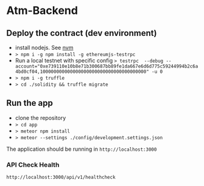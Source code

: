 # Atm-Backend

## Deploy the contract (dev environment)
- install nodejs. See [nvm](https://github.com/creationix/nvm)
- `> npm i -g npm install -g ethereumjs-testrpc`
- Run a local testnet with specific config 
`> testrpc  --debug --account="0xe739110e10b8e71b300687bb89fe1da667e6d6d775c59244994b2c6a4bd0cf04,100000000000000000000000000000000000000" -u 0`
- `> npm i -g truffle`
- `> cd ./solidity && truffle migrate`

## Run the app

- clone the repository
- `> cd app`
- `> meteor npm install`
- `> meteor --settings ./config/development.settings.json`

The application should be running in `http://localhost:3000`

### API Check Health

`http://localhost:3000/api/v1/healthcheck`
